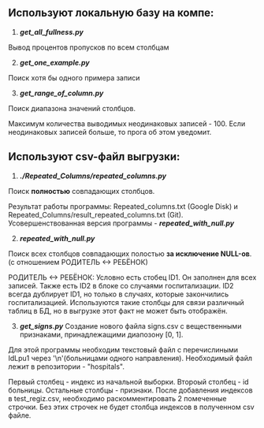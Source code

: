 Используют **локальную базу** на компе:
-----------------------------------

1) ***get_all_fullness.py***

Вывод процентов пропусков по всем столбцам 

2) ***get_one_example.py***

Поиск хотя бы одного примера записи 

3) ***get_range_of_column.py***

Поиск диапазона значений столбцов.

Максимум количества выводимых неодинаковых записей - 100.
Если неодинаковых записей больше, то прога об этом уведомит.

Используют csv-файл выгрузки:
-----------------------------------

1) ***./Repeated_Columns/repeated_columns.py***

Поиск **полностью** совпадающих столбцов.

Результат работы программы: Repeated_columns.txt (Google Disk) и Repeated_Columns/result_repeated_columns.txt (Git).
Усовершенствованная версия программы - ***repeated_with_null.py***

2) ***repeated_with_null.py***

Поиск всех столбцов совпадающих полостью **за исключение NULL-ов**. (с отношением РОДИТЕЛЬ <-> РЕБЁНОК)

РОДИТЕЛЬ <-> РЕБЁНОК:
Условно есть стобец ID1. Он заполнен для всех записей. Также есть ID2 в блоке со случаями госпитализации. ID2 всегда дублирует ID1, но только в случаях, которые закончились госпитализацией.
Используются такие столбцы для связи различный таблиц в БД, но в выгрузке этот факт не может быть отображён.

3) ***get_signs.py***
Создание нового  файла signs.csv с вещественными признаками, принадлежащими диапозону [0, 1].

Для этой программы необходим текстовый файл с перечислиными IdLpu1 через '\n'(больницами одного направления). Необходимый файл лежит в репозитории - "hospitals".

Первый столбец - индекс из начальной выборки. Второый столбец - id больницы. Остальные столбцы - признаки.
После добавления индексов в test_regiz.csv, необходимо раскомментировать 2 помеченные строчки. Без этих строчек не будет столбца индексов в полученном csv файле. 
